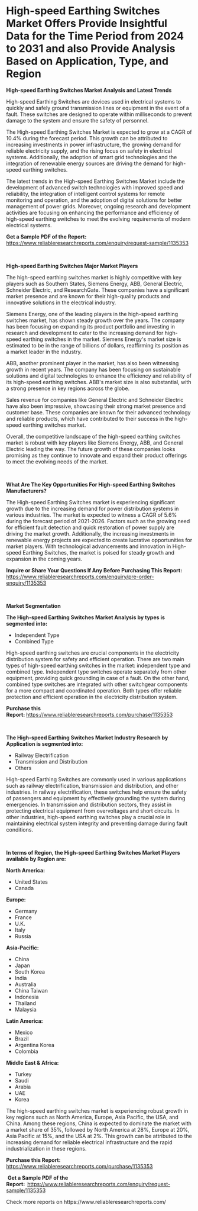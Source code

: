 <p><h1>High-speed Earthing Switches Market Offers Provide Insightful Data for the Time Period from 2024 to 2031 and also Provide Analysis Based on Application, Type, and Region</h1></p><p><strong>High-speed Earthing Switches Market Analysis and Latest Trends</strong></p>
<p><p>High-speed Earthing Switches are devices used in electrical systems to quickly and safely ground transmission lines or equipment in the event of a fault. These switches are designed to operate within milliseconds to prevent damage to the system and ensure the safety of personnel.</p><p>The High-speed Earthing Switches Market is expected to grow at a CAGR of 10.4% during the forecast period. This growth can be attributed to increasing investments in power infrastructure, the growing demand for reliable electricity supply, and the rising focus on safety in electrical systems. Additionally, the adoption of smart grid technologies and the integration of renewable energy sources are driving the demand for high-speed earthing switches.</p><p>The latest trends in the High-speed Earthing Switches Market include the development of advanced switch technologies with improved speed and reliability, the integration of intelligent control systems for remote monitoring and operation, and the adoption of digital solutions for better management of power grids. Moreover, ongoing research and development activities are focusing on enhancing the performance and efficiency of high-speed earthing switches to meet the evolving requirements of modern electrical systems.</p></p>
<p><strong>Get a Sample PDF of the Report:&nbsp;</strong> <a href="https://www.reliableresearchreports.com/enquiry/request-sample/1135353">https://www.reliableresearchreports.com/enquiry/request-sample/1135353</a></p>
<p>&nbsp;</p>
<p><strong>High-speed Earthing Switches Major Market Players</strong></p>
<p><p>The high-speed earthing switches market is highly competitive with key players such as Southern States, Siemens Energy, ABB, General Electric, Schneider Electric, and ResearchGate. These companies have a significant market presence and are known for their high-quality products and innovative solutions in the electrical industry.</p><p>Siemens Energy, one of the leading players in the high-speed earthing switches market, has shown steady growth over the years. The company has been focusing on expanding its product portfolio and investing in research and development to cater to the increasing demand for high-speed earthing switches in the market. Siemens Energy's market size is estimated to be in the range of billions of dollars, reaffirming its position as a market leader in the industry.</p><p>ABB, another prominent player in the market, has also been witnessing growth in recent years. The company has been focusing on sustainable solutions and digital technologies to enhance the efficiency and reliability of its high-speed earthing switches. ABB's market size is also substantial, with a strong presence in key regions across the globe.</p><p>Sales revenue for companies like General Electric and Schneider Electric have also been impressive, showcasing their strong market presence and customer base. These companies are known for their advanced technology and reliable products, which have contributed to their success in the high-speed earthing switches market.</p><p>Overall, the competitive landscape of the high-speed earthing switches market is robust with key players like Siemens Energy, ABB, and General Electric leading the way. The future growth of these companies looks promising as they continue to innovate and expand their product offerings to meet the evolving needs of the market.</p></p>
<p>&nbsp;</p>
<p><strong>What Are The Key Opportunities For High-speed Earthing Switches Manufacturers?</strong></p>
<p><p>The High-speed Earthing Switches market is experiencing significant growth due to the increasing demand for power distribution systems in various industries. The market is expected to witness a CAGR of 5.6% during the forecast period of 2021-2026. Factors such as the growing need for efficient fault detection and quick restoration of power supply are driving the market growth. Additionally, the increasing investments in renewable energy projects are expected to create lucrative opportunities for market players. With technological advancements and innovation in High-speed Earthing Switches, the market is poised for steady growth and expansion in the coming years.</p></p>
<p><strong>Inquire or Share Your Questions If Any Before Purchasing This Report:</strong> <a href="https://www.reliableresearchreports.com/enquiry/pre-order-enquiry/1135353">https://www.reliableresearchreports.com/enquiry/pre-order-enquiry/1135353</a></p>
<p>&nbsp;</p>
<p><strong>Market Segmentation</strong></p>
<p><strong>The High-speed Earthing Switches Market Analysis by types is segmented into:</strong></p>
<p><ul><li>Independent Type</li><li>Combined Type</li></ul></p>
<p><p>High-speed earthing switches are crucial components in the electricity distribution system for safety and efficient operation. There are two main types of high-speed earthing switches in the market: independent type and combined type. Independent type switches operate separately from other equipment, providing quick grounding in case of a fault. On the other hand, combined type switches are integrated with other switchgear components for a more compact and coordinated operation. Both types offer reliable protection and efficient operation in the electricity distribution system.</p></p>
<p><strong>Purchase this Report:&nbsp;</strong><a href="https://www.reliableresearchreports.com/purchase/1135353">https://www.reliableresearchreports.com/purchase/1135353</a></p>
<p>&nbsp;</p>
<p><strong>The High-speed Earthing Switches Market Industry Research by Application is segmented into:</strong></p>
<p><ul><li>Railway Electrification</li><li>Transmission and Distribution</li><li>Others</li></ul></p>
<p><p>High-speed Earthing Switches are commonly used in various applications such as railway electrification, transmission and distribution, and other industries. In railway electrification, these switches help ensure the safety of passengers and equipment by effectively grounding the system during emergencies. In transmission and distribution sectors, they assist in protecting electrical equipment from overvoltages and short circuits. In other industries, high-speed earthing switches play a crucial role in maintaining electrical system integrity and preventing damage during fault conditions.</p></p>
<p>&nbsp;</p>
<p><strong>In terms of Region, the High-speed Earthing Switches Market Players available by Region are:</strong></p>
<p>
    <p> <strong> North America: </strong>
        <ul>
            <li>United States</li>
            <li>Canada</li>
        </ul>
        </p> 
    <p> <strong> Europe: </strong>
        <ul>
            <li>Germany</li>
            <li>France</li>
            <li>U.K.</li>
            <li>Italy</li>
            <li>Russia</li>
        </ul>
        </p> 
    <p> <strong> Asia-Pacific: </strong>
        <ul>
            <li>China</li>
            <li>Japan</li>
            <li>South Korea</li>
            <li>India</li>
            <li>Australia</li>
            <li>China Taiwan</li>
            <li>Indonesia</li>
            <li>Thailand</li>
            <li>Malaysia</li>
        </ul>
        </p> 
    <p> <strong> Latin America: </strong>
        <ul>
            <li>Mexico</li>
            <li>Brazil</li>
            <li>Argentina Korea</li>
            <li>Colombia</li>
        </ul>
        </p> 
    <p> <strong> Middle East & Africa: </strong>
        <ul>
            <li>Turkey</li>
            <li>Saudi</li>
            <li>Arabia</li>
            <li>UAE</li>
            <li>Korea</li>
        </ul>
    </p>
    </p>
<p><p>The high-speed earthing switches market is experiencing robust growth in key regions such as North America, Europe, Asia Pacific, the USA, and China. Among these regions, China is expected to dominate the market with a market share of 35%, followed by North America at 28%, Europe at 20%, Asia Pacific at 15%, and the USA at 2%. This growth can be attributed to the increasing demand for reliable electrical infrastructure and the rapid industrialization in these regions.</p></p>
<p><strong>Purchase this Report: </strong><a href="https://www.reliableresearchreports.com/purchase/1135353">https://www.reliableresearchreports.com/purchase/1135353</a></p>
<p>&nbsp;<strong>Get a Sample PDF of the Report:&nbsp;&nbsp;</strong><a href="https://www.reliableresearchreports.com/enquiry/request-sample/1135353">https://www.reliableresearchreports.com/enquiry/request-sample/1135353</a></p>
<p><strong></strong></p>
<p>Check more reports on https://www.reliableresearchreports.com/</p>